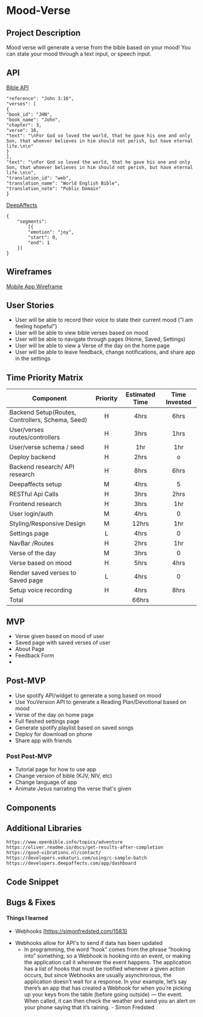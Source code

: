 # Mood-Verse

## Project Description
Mood verse will generate a verse from the bible based on your mood! You can state your mood through a text input, or speech input.
## API
[Bible API](https://bible-api.com/)
```{
"reference": "John 3:16",
"verses": [
{
"book_id": "JHN",
"book_name": "John",
"chapter": 3,
"verse": 16,
"text": "\nFor God so loved the world, that he gave his one and only Son, that whoever believes in him should not perish, but have eternal life.\n\n"
}
],
"text": "\nFor God so loved the world, that he gave his one and only Son, that whoever believes in him should not perish, but have eternal life.\n\n",
"translation_id": "web",
"translation_name": "World English Bible",
"translation_note": "Public Domain"
}
```
[DeepAffects](https://developers.deepaffects.com/docs)
```
{
    "segments":
        [{
        "emotion": "joy",
        "start": 0,
        "end": 1
    }]
}
```

## Wireframes
[Mobile App Wireframe](https://www.figma.com/file/ZGbwX63DAzaRzunCK5cLhn/Mood-Verse)

## User Stories
* User will be able to record their voice  to state their current mood ("I am feeling hopeful")
* User will be able to view bible verses based on mood
* User will be able to navigate through pages (Home, Saved, Settings)
* User will be able to view a Verse of the day on the home page
* User will be able to leave feedback, change notifications, and share app in the settings

## Time Priority Matrix
| Component                    | Priority | Estimated Time | Time Invested |
| --------------------------   | :----:   |  :-----------: | :-----------: |
| Backend Setup(Routes, Controllers, Schema, Seed)          |    H     |      4hrs      |  6hrs |
| User/verses routes/controllers | H | 3hrs | 1hrs |
|  User/verse schema / seed | H | 1hr | 1hr|
| Deploy backend | H | 2hrs | o |
| Backend research/ API research | H | 8hrs | 6hrs |
| Deepaffects setup | M | 4hrs | 5 |
| RESTful Api Calls            | H | 3hrs | 2hrs |
| Frontend research | H | 3hrs | 1hr |
| User login/auth | M | 4hrs | 0 |
| Styling/Responsive Design | M | 12hrs | 1hr |
| Settings page | L | 4hrs | 0 |
| NavBar /Routes | H | 2hrs | 1hr |
| Verse of the day | M | 3hrs | 0 |
| Verse based on mood | H | 5hrs | 4hrs |
| Render saved verses to Saved page | L | 4hrs | 0 |
| Setup voice recording | H | 4hrs | 8hrs |
| Total                        |          |     66hrs     |               |   
## MVP
* Verse given based on mood of user
* Saved page with saved verses of user
* About Page
* Feedback Form
*
## Post-MVP
* Use spotify API/widget to generate a song based on mood
* Use YouVersion API to generate a Reading Plan/Devotional based on mood
* Verse of the day on home page
* Full fleshed settings page
* Generate spotify playlist based on saved songs
* Deploy for download on phone
* Share app with friends


### Post Post-MVP
* Tutorial page for how to use app
* Change version of bible (KJV, NIV, etc)
* Change language of app
* Animate Jesus narrating the verse that's given
## Components

## Additional Libraries
    https://www.openbible.info/topics/adventure
    https://oliver.readme.io/docs/get-results-after-completion
    https://good-vibrations.nl/contact/
    https://developers.vokaturi.com/using/c-sample-batch
    https://developers.deepaffects.com/app/dashboard
## Code Snippet

## Bugs & Fixes

#### Things I learned
- Webhooks [https://simonfredsted.com/1583]
* Webhooks allow for API's to send if data has been updated
    * In programming, the word “hook” comes from the phrase “hooking into” something, so a Webhook is hooking into an event, or making the application call it whenever the event happens. The application has a list of hooks that must be notified whenever a given action occurs, but since Webhooks are usually asynchronous, the application doesn’t wait for a response. In your example, let’s say there’s an app that has created a Webhook for when you’re picking up your keys from the table (before going outside) — the event. When called, it can then check the weather and send you an alert on your phone saying that it’s raining. - Simon Fredsted